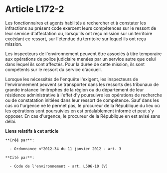 # Article L172-2

Les fonctionnaires et agents habilités à rechercher et à constater les infractions au présent code exercent leurs compétences
sur le ressort de leur service d'affectation ou, lorsqu'ils ont reçu mission sur un territoire excédant ce ressort, sur
l'étendue du territoire sur lequel ils ont reçu mission. 

Les inspecteurs de l'environnement peuvent être associés à titre temporaire aux opérations de police judiciaire menées par un
service autre que celui dans lequel ils sont affectés. Pour la durée de cette mission, ils sont compétents sur le ressort du
service d'accueil. 

Lorsque les nécessités de l'enquête l'exigent, les inspecteurs de l'environnement peuvent se transporter dans les ressorts
des tribunaux de grande instance limitrophes de la région ou du département de leur résidence administrative à l'effet d'y
poursuivre les opérations de recherche ou de constatation initiées dans leur ressort de compétence. Sauf dans les cas où
l'urgence ne le permet pas, le procureur de la République du lieu où les opérations sont poursuivies en est préalablement
informé et peut s'y opposer. En cas d'urgence, le procureur de la République en est avisé sans délai.

**Liens relatifs à cet article**

	**Créé par**:

	  - Ordonnance n°2012-34 du 11 janvier 2012 - art. 3

	**Cité par**:

	  - Code de l'environnement - art. L596-10 (V)
